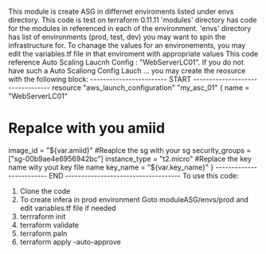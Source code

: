This module is create ASG in differnet enviroments listed under envs directory.
This code is test on terraform 0.11.11
'modules' directory has code for the modules in referenced in each of the environment.
'envs' directory has list of environments (prod, test, dev) you may want to spin the infrastructure for.
To chanage the values for an environements, you may edit the variables.tf file in that enviroment  with appropriate values
This code reference Auto Scaling Laucnh Config : "WebServerLC01".
If you do not have such a Auto Scaliong Config Lauch ... you may create the reosurce with the following block:
------------------------ START ---------------------------------
resource "aws_launch_configuration" "my_asc_01" {
  name = "WebServerLC01"
  # Repalce with you amiid 
  image_id = "${var.amiid}"
  #Reaplce the sg with your sg
  security_groups = ["sg-00b9ae4e6956942bc"]
  instance_type = "t2.micro"
  #Replace the key name wity yout key file name
  key_name = "${var.key_name}" 
}
------------------------- END ------------------------------------
To use this code:
1. Clone the code
2. To create infera in prod environment Goto moduleASG/envs/prod and edit variables.tf file if needed 
3. terrraform init
4. terraform validate
5. terraform paln
5. terraform apply -auto-approve

